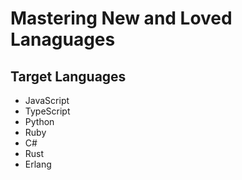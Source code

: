 # Mastering New and Loved Lanaguages

## Target Languages

- JavaScript
- TypeScript
- Python
- Ruby
- C#
- Rust
- Erlang
